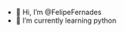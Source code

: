 - 👋 Hi, I’m @FelipeFernades
- 🌱 I’m currently learning python

<!---
FelipeFernades/FelipeFernades is a ✨ special ✨ repository because its `README.md` (this file) appears on your GitHub profile.
You can click the Preview link to take a look at your changes.
--->
